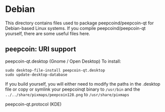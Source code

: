 
Debian
====================
This directory contains files used to package peepcoind/peepcoin-qt
for Debian-based Linux systems. If you compile peepcoind/peepcoin-qt yourself, there are some useful files here.

## peepcoin: URI support ##


peepcoin-qt.desktop  (Gnome / Open Desktop)
To install:

	sudo desktop-file-install peepcoin-qt.desktop
	sudo update-desktop-database

If you build yourself, you will either need to modify the paths in
the .desktop file or copy or symlink your peepcoinqt binary to `/usr/bin`
and the `../../share/pixmaps/peepcoin128.png` to `/usr/share/pixmaps`

peepcoin-qt.protocol (KDE)

